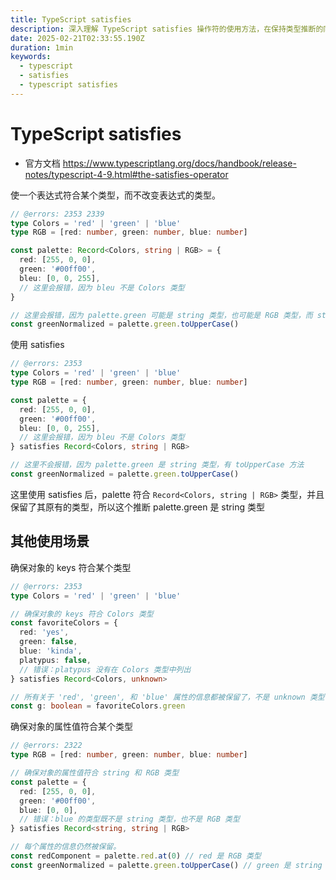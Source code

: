 ```yaml
---
title: TypeScript satisfies
description: 深入理解 TypeScript satisfies 操作符的使用方法，在保持类型推断的同时确保类型安全，提升代码质量和开发体验
date: 2025-02-21T02:33:55.190Z
duration: 1min
keywords:
  - typescript
  - satisfies
  - typescript satisfies
---
```


# TypeScript satisfies

- 官方文档 https://www.typescriptlang.org/docs/handbook/release-notes/typescript-4-9.html#the-satisfies-operator

使一个表达式符合某个类型，而不改变表达式的类型。

```ts twoslash
// @errors: 2353 2339
type Colors = 'red' | 'green' | 'blue'
type RGB = [red: number, green: number, blue: number]

const palette: Record<Colors, string | RGB> = {
  red: [255, 0, 0],
  green: '#00ff00',
  bleu: [0, 0, 255],
  // 这里会报错，因为 bleu 不是 Colors 类型
}

// 这里会报错，因为 palette.green 可能是 string 类型，也可能是 RGB 类型，而 string 类型没有 toUpperCase 方法
const greenNormalized = palette.green.toUpperCase()
```

使用 satisfies

```ts twoslash
// @errors: 2353
type Colors = 'red' | 'green' | 'blue'
type RGB = [red: number, green: number, blue: number]

const palette = {
  red: [255, 0, 0],
  green: '#00ff00',
  bleu: [0, 0, 255],
  // 这里会报错，因为 bleu 不是 Colors 类型
} satisfies Record<Colors, string | RGB>

// 这里不会报错，因为 palette.green 是 string 类型，有 toUpperCase 方法
const greenNormalized = palette.green.toUpperCase()
```

这里使用 satisfies 后，palette 符合 `Record<Colors, string | RGB>` 类型，并且保留了其原有的类型，所以这个推断 palette.green 是 string 类型

## 其他使用场景

确保对象的 keys 符合某个类型

```ts twoslash
// @errors: 2353
type Colors = 'red' | 'green' | 'blue'

// 确保对象的 keys 符合 Colors 类型
const favoriteColors = {
  red: 'yes',
  green: false,
  blue: 'kinda',
  platypus: false,
  // 错误：platypus 没有在 Colors 类型中列出
} satisfies Record<Colors, unknown>

// 所有关于 'red', 'green', 和 'blue' 属性的信息都被保留了，不是 unknown 类型
const g: boolean = favoriteColors.green
```

确保对象的属性值符合某个类型

```ts twoslash
// @errors: 2322
type RGB = [red: number, green: number, blue: number]

// 确保对象的属性值符合 string 和 RGB 类型
const palette = {
  red: [255, 0, 0],
  green: '#00ff00',
  blue: [0, 0],
  // 错误：blue 的类型既不是 string 类型，也不是 RGB 类型
} satisfies Record<string, string | RGB>

// 每个属性的信息仍然被保留。
const redComponent = palette.red.at(0) // red 是 RGB 类型
const greenNormalized = palette.green.toUpperCase() // green 是 string 类型
```
